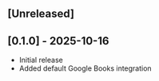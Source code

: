 ## [Unreleased]

## [0.1.0] - 2025-10-16

- Initial release
- Added default Google Books integration